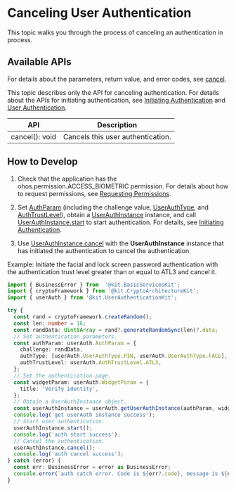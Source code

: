 # Canceling User Authentication


This topic walks you through the process of canceling an authentication in process.


## Available APIs

For details about the parameters, return value, and error codes, see [cancel](../../reference/apis-user-authentication-kit/js-apis-useriam-userauth.md#cancel10).

This topic describes only the API for canceling authentication. For details about the APIs for initiating authentication, see [Initiating Authentication](start-authentication.md) and [User Authentication](../../reference/apis-user-authentication-kit/js-apis-useriam-userauth.md).

| API| Description| 
| -------- | -------- |
| cancel(): void | Cancels this user authentication.| 


## How to Develop

1. Check that the application has the ohos.permission.ACCESS_BIOMETRIC permission. For details about how to request permissions, see [Requesting Permissions](prerequisites.md#requesting-permissions).

2. Set [AuthParam](../../reference/apis-user-authentication-kit/js-apis-useriam-userauth.md#authparam10) (including the challenge value, [UserAuthType](../../reference/apis-user-authentication-kit/js-apis-useriam-userauth.md#userauthtype8), and [AuthTrustLevel](../../reference/apis-user-authentication-kit/js-apis-useriam-userauth.md#authtrustlevel8)), obtain a [UserAuthInstance](../../reference/apis-user-authentication-kit/js-apis-useriam-userauth.md#userauthinstance10) instance, and call [UserAuthInstance.start](../../reference/apis-user-authentication-kit/js-apis-useriam-userauth.md#start10) to start authentication.
   For details, see [Initiating Authentication](start-authentication.md).

3. Use [UserAuthInstance.cancel](../../reference/apis-user-authentication-kit/js-apis-useriam-userauth.md#cancel10) with the **UserAuthInstance** instance that has initiated the authentication to cancel the authentication.

Example: Initiate the facial and lock screen password authentication with the authentication trust level greater than or equal to ATL3 and cancel it.

```ts
import { BusinessError } from  '@kit.BasicServicesKit';
import { cryptoFramework } from '@kit.CryptoArchitectureKit';
import { userAuth } from '@kit.UserAuthenticationKit';

try {
  const rand = cryptoFramework.createRandom();
  const len: number = 16;
  const randData: Uint8Array = rand?.generateRandomSync(len)?.data;
  // Set authentication parameters.
  const authParam: userAuth.AuthParam = {
    challenge: randData,
    authType: [userAuth.UserAuthType.PIN, userAuth.UserAuthType.FACE],
    authTrustLevel: userAuth.AuthTrustLevel.ATL3,
  };
  // Set the authentication page.
  const widgetParam: userAuth.WidgetParam = {
    title: 'Verify identity',
  };
  // Obtain a UserAuthInstance object.
  const userAuthInstance = userAuth.getUserAuthInstance(authParam, widgetParam);
  console.log('get userAuth instance success');
  // Start user authentication.
  userAuthInstance.start();
  console.log('auth start success');
  // Cancel the authentication.
  userAuthInstance.cancel();
  console.log('auth cancel success');
} catch (error) {
  const err: BusinessError = error as BusinessError;
  console.error(`auth catch error. Code is ${err?.code}, message is ${err?.message}`);
}
```
